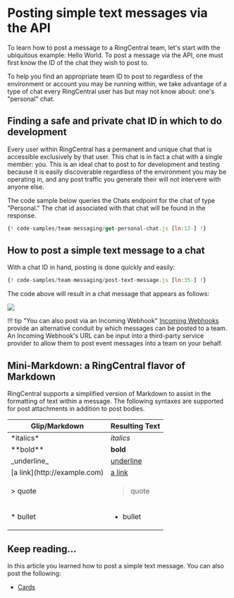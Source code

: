 # Posting simple text messages via the API

To learn how to post a message to a RingCentral team, let's start with the ubiquitous example: Hello World. To post a message via the API, one must first know the ID of the chat they wish to post to.

To help you find an appropriate team ID to post to regardless of the environment or account you may be running within, we take advantage of a type of chat every RingCentral user has but may not know about: one's "personal" chat.

## Finding a safe and private chat ID in which to do development

Every user within RingCentral has a permanent and unique chat that is accessible exclusively by that user. This chat is in fact a chat with a single member: you. This is an ideal chat to post to for development and testing because it is easily discoverable regardless of the environment you may be operating in, and any post traffic you generate their will not intervere with anyone else.

The code sample below queries the Chats endpoint for the chat of type "Personal." The chat id associated with that chat will be found in the response. 

```javascript
{! code-samples/team-messaging/get-personal-chat.js [ln:12-] !}
```

## How to post a simple text message to a chat

With a chat ID in hand, posting is done quickly and easily:

```javascript
{! code-samples/team-messaging/post-text-message.js [ln:35-] !}
```

The code above will result in a chat message that appears as follows:

<img src="../simple-text-message.png" class="img-fluid">

!!! tip "You can also post via an Incoming Webhook"
    [Incoming Webhooks](../webhooks/) provide an alternative conduit by which messages can be posted to a team. An Incoming Webhook's URL can be input into a third-party service provider to allow them to post event messages into a team on your behalf.

## Mini-Markdown: a RingCentral flavor of Markdown

RingCentral supports a simplified version of Markdown to assist in the formatting of text within a message. The following syntaxes are supported for post attachments in addition to post bodies.

<table class="table">
<thead>
<tr><th scope="col">Glip/Markdown</th><th scope="col">Resulting Text</th></tr>
</thead>
<tbody>
<tr><td>*italics*</td><td><i>italics</i></td></tr>
<tr><td>**bold**</td><td><b>bold</b></td></tr>
<tr><td>_underline_</td><td><u>underline</u></td></tr>
<tr><td>[a link](http://example.com)</td><td><a href="http://example.com">a link</a></td></tr>
<tr><td>&gt; quote</td><td><blockquote>quote</blockquote></td></tr>
<tr><td>* bullet</td><td><ul><li>bullet</li></ul></td></tr>
</tbody>
</table>

## Keep reading...

In this article you learned how to post a simple text message. You can also post the following:

* [Cards](../posting-cards/)
